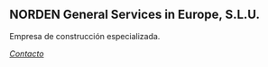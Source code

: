 ## NORDEN General Services in Europe, S.L.U.

Empresa de construcción especializada.

[_Contacto_](mailto:norden@nordengse.com)
